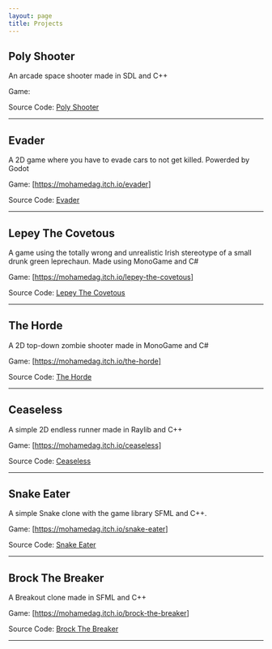 ```yaml
---
layout: page
title: Projects
---
```


## Poly Shooter
An arcade space shooter made in SDL and C++

Game: 

Source Code: [Poly Shooter](http://github.com/MohamedAG2002/Poly-Shooter)

---

## Evader
A 2D game where you have to evade cars to not get killed. Powerded by Godot

Game: [https://mohamedag.itch.io/evader]

Source Code: [Evader](http://github.com/MohamedAG2002/Evader)

---

## Lepey The Covetous
A game using the totally wrong and unrealistic Irish stereotype of a small drunk green leprechaun. 
Made using MonoGame and C#

Game: [https://mohamedag.itch.io/lepey-the-covetous]

Source Code: [Lepey The Covetous](http://github.com/MohamedAG2002/Lepey-The-Covetous)

---

## The Horde 
A 2D top-down zombie shooter made in MonoGame and C#

Game: [https://mohamedag.itch.io/the-horde]

Source Code: [The Horde](http://github.com/MohamedAG2002/The-Horde)

---

## Ceaseless
A simple 2D endless runner made in Raylib and C++

Game: [https://mohamedag.itch.io/ceaseless]

Source Code: [Ceaseless](http://github.com/MohamedAG2002/Ceaseless)

---

## Snake Eater
A simple Snake clone with the game library SFML and C++.

Game: [https://mohamedag.itch.io/snake-eater]

Source Code: [Snake Eater](http://github.com/MohamedAG2002/Snake-Eater)

---

## Brock The Breaker
A Breakout clone made in SFML and C++

Game: [https://mohamedag.itch.io/brock-the-breaker]

Source Code: [Brock The Breaker](http://github.com/MohamedAG2002/Brock-The-Breaker)

---
